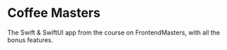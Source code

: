# Coffee Masters

The Swift & SwiftUI app from the course on FrontendMasters, with all the bonus features. 
